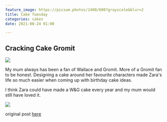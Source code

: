 ```yaml
---
feature_image: https://picsum.photos/1400/600?grayscale&blur=2
title: Cake Tuesday
categories: cakes
date: 2021-08-24 01:00

---
```

## Cracking Cake Gromit

![](https://res.cloudinary.com/paddysplace/image/upload/v1629624479/cake-tuesday/Wallace_and_Gromit_1_ybtajl.jpg)

My mum always has been a fan of Wallace and Gromit. More of a Gromit fan to be honest. Designing a cake around her favourite characters made Zara's life so much easier when coming up with birthday cake ideas.

I think Zara could have made a W&G cake every year and my mum would still have loved it.

![](https://res.cloudinary.com/paddysplace/image/upload/v1629624479/cake-tuesday/Wallace_and_Gromit_cake_ph0lgq.jpg)

original post [here]( "https://www.archives.thisispaddys.space/cakes/2006/05/16/cake-tuesday_16/")